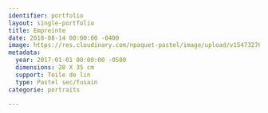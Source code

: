 ```yaml
---
identifier: portfolio
layout: single-portfolio
title: Empreinte
date: 2018-08-14 00:00:00 -0400
image: https://res.cloudinary.com/npaquet-pastel/image/upload/v1547327638/23795625_1990645457871358_2993061659890630643_n.jpg
metadata:
  year: 2017-01-01 00:00:00 -0500
  dimensions: 28 X 35 cm
  support: Toile de lin
  type: Pastel sec/fusain
categorie: portraits

---
```

